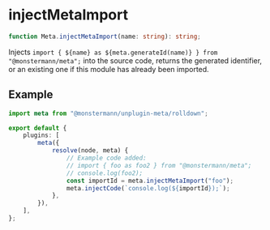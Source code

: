 # injectMetaImport

```ts
function Meta.injectMetaImport(name: string): string;
```

Injects `import { ${name} as ${meta.generateId(name)} } from "@monstermann/meta";` into the source code, returns the generated identifier, or an existing one if this module has already been imported.

## Example

```ts [Rolldown]
import meta from "@monstermann/unplugin-meta/rolldown";

export default {
    plugins: [
        meta({
            resolve(node, meta) {
                // Example code added:
                // import { foo as foo2 } from "@monstermann/meta";
                // console.log(foo2);
                const importId = meta.injectMetaImport("foo");
                meta.injectCode(`console.log(${importId});`);
            },
        }),
    ],
};
```
